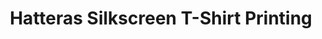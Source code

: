 ---
title: "Hatteras Silkscreen T-Shirt Printing"
url: /virginia-beach/hatteras-silkscreen-t-shirt-printing/
shop: gift
---